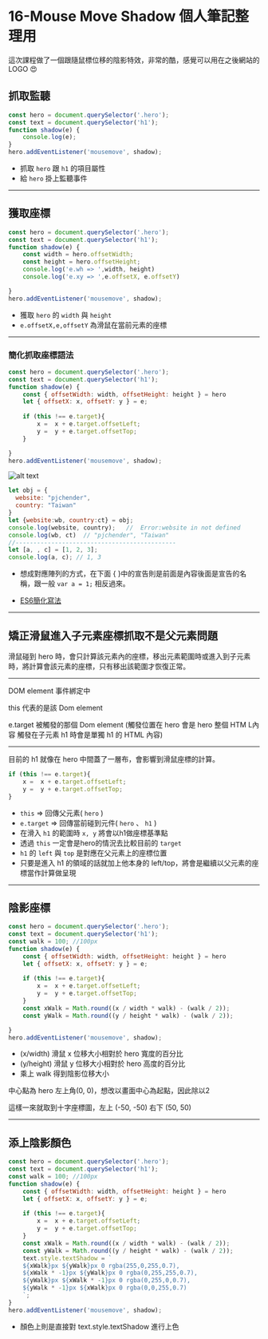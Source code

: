 # 16-Mouse Move Shadow 個人筆記整理用

這次課程做了一個跟隨鼠標位移的陰影特效，非常的酷，感覺可以用在之後網站的 LOGO 😍

## 抓取監聽

```javascript
const hero = document.querySelector('.hero');
const text = document.querySelector('h1');
function shadow(e) {
    console.log(e);
}
hero.addEventListener('mousemove', shadow);
```
- 抓取 `hero` 跟 `h1` 的項目屬性
- 給 `hero` 掛上監聽事件

---
## 獲取座標
```javascript
const hero = document.querySelector('.hero');
const text = document.querySelector('h1');
function shadow(e) {
    const width = hero.offsetWidth;
    const height = hero.offsetHeight;
    console.log('e.wh => ',width, height)
    console.log('e.xy => ',e.offsetX, e.offsetY)

}
hero.addEventListener('mousemove', shadow);
```
- 獲取 `hero` 的 `width` 與 `height`
- `e.offsetX,e,offsetY` 為滑鼠在當前元素的座標
---
### 簡化抓取座標語法

```javascript
const hero = document.querySelector('.hero');
const text = document.querySelector('h1');
function shadow(e) {
    const { offsetWidth: width, offsetHeight: height } = hero
    let { offsetX: x, offsetY: y } = e;
    
    if (this !== e.target){
        x =  x + e.target.offsetLeft;
        y =  y + e.target.offsetTop;
    }

}
hero.addEventListener('mousemove', shadow);
```

![alt text](https://4.bp.blogspot.com/-43hC8ABtThw/WHwwHK8svZI/AAAAAAAAxnU/fGmmc9mSIcwJMR-JZGMnTH_QNM_eREwuQCLcB/s1600/1.png)
```javascript
let obj = {
  website: "pjchender",
  country: "Taiwan"
}
let {website:wb, country:ct} = obj;
console.log(website, country);   //  Error:website in not defined
console.log(wb, ct)  // "pjchender", "Taiwan"
//---------------------------------------------
let [a, , c] = [1, 2, 3];
console.log(a, c); // 1, 3
```
- 想成對應陣列的方式，在下面 { }中的宣告則是前面是內容後面是宣告的名稱，跟一般 `var a = 1;` 相反過來。

- [ES6簡化寫法](https://pjchender.blogspot.com/2017/01/es6-object-destructuring.html)

----
## 矯正滑鼠進入子元素座標抓取不是父元素問題


滑鼠碰到 hero 時，會只計算該元素內的座標，移出元素範圍時或進入到子元素時，將計算會該元素的座標，只有移出該範圍才恢復正常。

---

DOM element 事件綁定中

this 代表的是該 Dom element

e.target 被觸發的那個 Dom element
(觸發位置在 hero 會是 hero 整個 HTM L內容 觸發在子元素 h1 時會是單獨 h1 的 HTML 內容)

---

目前的 h1 就像在 hero 中間蓋了一層布，會影響到滑鼠座標的計算。


```javascript
if (this !== e.target){
    x =  x + e.target.offsetLeft;
    y =  y + e.target.offsetTop;
}
```
- `this` => 回傳父元素( `hero` )
- `e.target` => 回傳當前碰到元件( `hero` 、 `h1` )
- 在滑入 `h1` 的範圍時 `x, y` 將會以h1做座標基準點
- 透過 `this` 一定會是hero的情況去比較目前的 `target` 
- `h1` 的 `left` 與 `top` 是對應在父元素上的座標位置
- 只要是進入 h1 的領域的話就加上他本身的 left/top，將會是繼續以父元素的座標當作計算做呈現

---

## 陰影座標
```javascript
const hero = document.querySelector('.hero');
const text = document.querySelector('h1');
const walk = 100; //100px
function shadow(e) {
    const { offsetWidth: width, offsetHeight: height } = hero
    let { offsetX: x, offsetY: y } = e;
    
    if (this !== e.target){
        x =  x + e.target.offsetLeft;
        y =  y + e.target.offsetTop;
    }
    const xWalk = Math.round((x / width * walk) - (walk / 2));
    const yWalk = Math.round((y / height * walk) - (walk / 2));

}
hero.addEventListener('mousemove', shadow);
```

- (x/width) 滑鼠 x 位移大小相對於 hero 寬度的百分比
- (y/height) 滑鼠 y 位移大小相對於 hero 高度的百分比
- 乘上 walk 得到陰影位移大小

中心點為 hero 左上角(0, 0)，想改以畫面中心為起點，因此除以2

這樣一來就取到十字座標圖，左上 (-50, -50) 右下 (50, 50)

---
## 添上陰影顏色
```javascript
const hero = document.querySelector('.hero');
const text = document.querySelector('h1');
const walk = 100; //100px
function shadow(e) {
    const { offsetWidth: width, offsetHeight: height } = hero
    let { offsetX: x, offsetY: y } = e;
    
    if (this !== e.target){
        x =  x + e.target.offsetLeft;
        y =  y + e.target.offsetTop;
    }
    const xWalk = Math.round((x / width * walk) - (walk / 2));
    const yWalk = Math.round((y / height * walk) - (walk / 2));
    text.style.textShadow = `
    ${xWalk}px ${yWalk}px 0 rgba(255,0,255,0.7),
    ${xWalk * -1}px ${yWalk}px 0 rgba(0,255,255,0.7),
    ${yWalk}px ${xWalk * -1}px 0 rgba(0,255,0,0.7),
    ${yWalk * -1}px ${xWalk}px 0 rgba(0,0,255,0.7)
    `;
}
hero.addEventListener('mousemove', shadow);
```

- 顏色上則是直接對 text.style.textShadow 進行上色